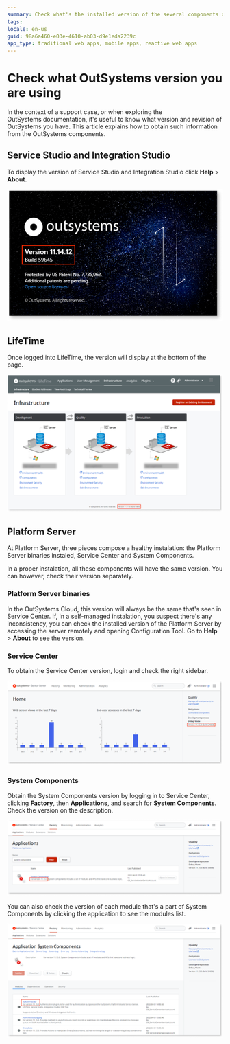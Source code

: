 ```yaml
---
summary: Check what's the installed version of the several components of OutSystems - Service Studio, Integration Studio, LifeTime and Platform Server.
tags:
locale: en-us
guid: 98a6a460-e03e-4610-ab03-d9e1eda2239c
app_type: traditional web apps, mobile apps, reactive web apps
---
```


# Check what OutSystems version you are using

In the context of a support case, or when exploring the OutSystems documentation, it's useful to know what version and revision of OutSystems you have. This article explains how to obtain such information from the OutSystems components.

## Service Studio and Integration Studio

To display the version of Service Studio and Integration Studio click **Help** > **About**.

![Service Studio version](images/what-version-ss.png)


## LifeTime

Once logged into LifeTime, the version will display at the bottom of the page.

![LifeTime version](images/what-version-lt.png)

## Platform Server

At Platform Server, three pieces compose a healthy instalation: the Platform Server binaries instaled, Service Center and System Components.

In a proper instalation, all these components will have the same version. You can however, check their version separately.

### Platform Server binaries

In the OutSystems Cloud, this version will always be the same that's seen in Service Center. 
If, in a self-managed instalation, you suspect there's any inconsistency, you can check the installed version of the Platform Server by accessing the server remotely and opening Configuration Tool. Go to **Help** > **About** to see the version.

### Service Center

To obtain the Service Center version, login and check the right sidebar.

![Service Center version](images/what-version-sc.png)

### System Components

Obtain the System Components version by logging in to Service Center, clicking **Factory**, then **Applications**, and search for **System Components**. Check the version on the description.

![System Components version](images/what-version-sys-sc.png)

You can also check the version of each module that's a part of System Components by clicking the application to see the modules list.

![Version of the modules of System Components](images/what-version-module-sc.png)
